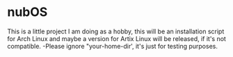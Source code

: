# nubOS
This is a little project I am doing as a hobby, this will be an installation script for Arch Linux and maybe a version for Artix Linux will be released, if it's not compatible.
-Please ignore "your-home-dir', it's just for testing purposes.
